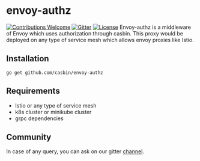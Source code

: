 # envoy-authz
[![Contributions Welcome](https://img.shields.io/badge/contributions-welcome-brightgreen.svg?style=flat)](https://github.com/casbin/envoy-authz/issues)
[![Gitter](https://badges.gitter.im/Join%20Chat.svg)](https://gitter.im/casbin/lobby)
[![License](https://img.shields.io/badge/License-Apache%202.0-blue.svg)](https://opensource.org/licenses/Apache-2.0)
Envoy-authz is a middleware of Envoy which uses authorization through casbin. This proxy would be deployed on any type of service mesh which allows envoy proxies like Istio.

## Installation

```
go get github.com/casbin/envoy-authz
```
## Requirements
- Istio or any type of service mesh
- k8s cluster or minikube cluster
- grpc dependencies

## Community

In case of any query, you can ask on our gitter [channel](https://gitter.im/casbin/lobby).

